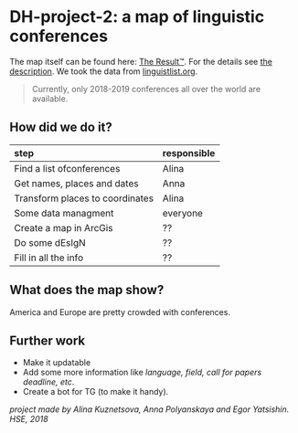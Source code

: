# DH-project-2: a map of linguistic conferences

The map itself can be found here: [The Result™](). For the details see [the description]().
We took the data from [linguistlist.org](https://linguistlist.org/callconf/browse-current.cfm?type=Conf).
> Currently, only 2018-2019 conferences all over the world are available.

## How did we do it?

step|responsible
:---|:---
Find a list ofconferences| Alina
Get names, places and dates| Anna
Transform places to coordinates| Alina
Some data managment| everyone
Create a map in ArcGis| ??
Do some dEsIgN| ??
Fill in all the info| ??

## What does the map show?
America and Europe are pretty crowded with conferences.

## Further work
+ Make it updatable
+ Add some more information like *language, field, call for papers deadline, etc*.
+ Create a bot for TG (to make it handy).


*project made by Alina Kuznetsova, Anna Polyanskaya and Egor Yatsishin.
HSE, 2018*
